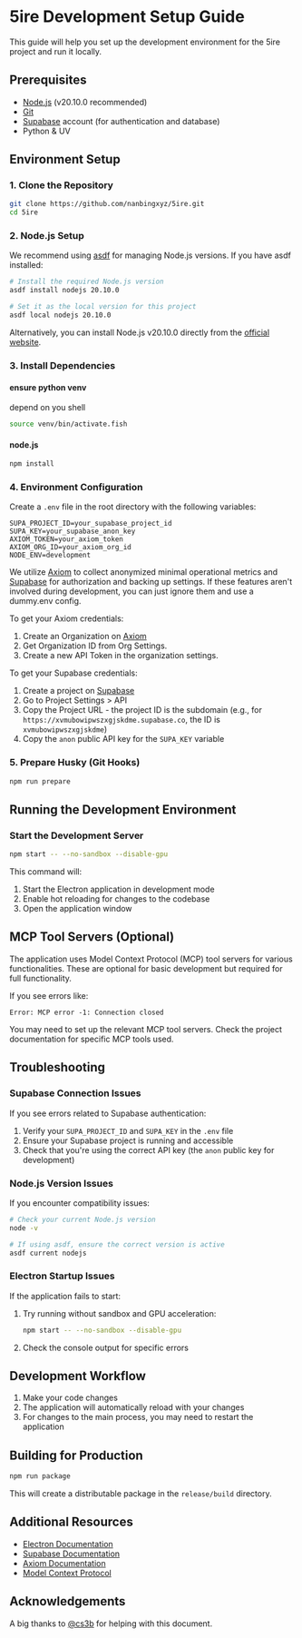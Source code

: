 # 5ire Development Setup Guide

This guide will help you set up the development environment for the 5ire project and run it locally.

## Prerequisites

- [Node.js](https://nodejs.org/) (v20.10.0 recommended)
- [Git](https://git-scm.com/)
- [Supabase](https://supabase.com/) account (for authentication and database)
- Python & UV 

## Environment Setup

### 1. Clone the Repository

```bash
git clone https://github.com/nanbingxyz/5ire.git
cd 5ire
```

### 2. Node.js Setup

We recommend using [asdf](https://asdf-vm.com/) for managing Node.js versions. If you have asdf installed:

```bash
# Install the required Node.js version
asdf install nodejs 20.10.0

# Set it as the local version for this project
asdf local nodejs 20.10.0
```

Alternatively, you can install Node.js v20.10.0 directly from the [official website](https://nodejs.org/).

### 3. Install Dependencies

#### ensure python venv

depend on you shell

```bash
source venv/bin/activate.fish
```

#### node.js

```bash
npm install
```

### 4. Environment Configuration

Create a `.env` file in the root directory with the following variables:

```
SUPA_PROJECT_ID=your_supabase_project_id
SUPA_KEY=your_supabase_anon_key
AXIOM_TOKEN=your_axiom_token
AXIOM_ORG_ID=your_axiom_org_id
NODE_ENV=development
```

We utilize [Axiom](https://axiom.co/) to collect anonymized minimal operational metrics and [Supabase](https://supabase.com/) for authorization and backing up settings. If these features aren't involved during development, you can just ignore them and use a dummy.env config.

To get your Axiom credentials:

1. Create an Organization on [Axiom](https://https://app.axiom.co)
2. Get Organization ID from Org Settings.
3. Create a new API Token in the organization settings.

To get your Supabase credentials:

1. Create a project on [Supabase](https://supabase.com/)
2. Go to Project Settings > API
3. Copy the Project URL - the project ID is the subdomain (e.g., for `https://xvmubowipwszxgjskdme.supabase.co`, the ID is `xvmubowipwszxgjskdme`)
4. Copy the `anon` public API key for the `SUPA_KEY` variable

### 5. Prepare Husky (Git Hooks)

```bash
npm run prepare
```

## Running the Development Environment

### Start the Development Server

```bash
npm start -- --no-sandbox --disable-gpu
```

This command will:

1. Start the Electron application in development mode
2. Enable hot reloading for changes to the codebase
3. Open the application window

## MCP Tool Servers (Optional)

The application uses Model Context Protocol (MCP) tool servers for various functionalities. These are optional for basic development but required for full functionality.

If you see errors like:

```
Error: MCP error -1: Connection closed
```

You may need to set up the relevant MCP tool servers. Check the project documentation for specific MCP tools used.

## Troubleshooting

### Supabase Connection Issues

If you see errors related to Supabase authentication:

1. Verify your `SUPA_PROJECT_ID` and `SUPA_KEY` in the `.env` file
2. Ensure your Supabase project is running and accessible
3. Check that you're using the correct API key (the `anon` public key for development)

### Node.js Version Issues

If you encounter compatibility issues:

```bash
# Check your current Node.js version
node -v

# If using asdf, ensure the correct version is active
asdf current nodejs
```

### Electron Startup Issues

If the application fails to start:

1. Try running without sandbox and GPU acceleration:

   ```bash
   npm start -- --no-sandbox --disable-gpu
   ```

2. Check the console output for specific errors

## Development Workflow

1. Make your code changes
2. The application will automatically reload with your changes
3. For changes to the main process, you may need to restart the application

## Building for Production

```bash
npm run package
```

This will create a distributable package in the `release/build` directory.

## Additional Resources

- [Electron Documentation](https://www.electronjs.org/docs)
- [Supabase Documentation](https://supabase.com/docs)
- [Axiom Documentation](https://axiom.co/docs/reference/settings#token)
- [Model Context Protocol](https://modelcontextprotocol.io/)


## Acknowledgements

A big thanks to [@cs3b](https://github.com/cs3b) for helping with this document.

